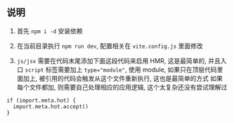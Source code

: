 ## 说明

1. 首先 `npm i -d` 安装依赖

2. 在当前目录执行 `npm run dev`, 配置相关在 `vite.config.js` 里面修改

3. `js/jsx` 需要在代码末尾添加下面这段代码来启用 HMR, 这是最简单的,
   并且入口 `script` 标签需要加上 `type="module"`, 使用 module,
   如果只在顶层代码里面加上, 被引用的代码会触发从这个文件重新执行, 这也是最简单的方式
   如果每个文件都加, 则需要自己处理相应的应用逻辑, 这个太复杂还没有尝试理解过

```
if (import.meta.hot) {
  import.meta.hot.accept()
}
```
